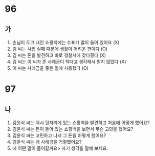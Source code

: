 # 96
## 가
1. 손님이 두고 내린 쇼핑백에는 수표가 많이 들어 있어요 (X)
2. 김 씨는 사업 실패 때문에 생활이 어려운 편이다 (O)
3. 김 씨는 돈을 발견하고 바로 경찰서에 갖다줬다 (X)
4. 김 씨는 이 씨가 준 사례금이 적다고 생각해서 받지 않았다 (X)
5. 이 씨는 사례금을 좋은 일에 사용했다 (O)

# 97
## 나
1. 김윤식 씨는 택시 뒷자리에 있는 쇼핑백을 발견하고 처음에 어떻게 했어요?
2. 김윤식 씨는 돈이 들어 있는 쇼핑백을 보면서 무슨 고민을 했어요?
3. 김윤식 씨는 고민하고 나서 그 돈을 어떻게 했어요?
4. 김윤식 씨는 왜 사례금을 거절했어요?
5. <u></u> 에 어떤 말이 들어갈까요> 자기 생각을 말해 보세요.